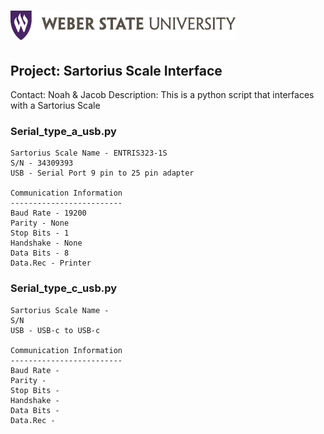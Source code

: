 [logo]: sartorius_scale/documents/wsu_horiz1.png "Weber State University"

![alt text][logo]
======

Project: Sartorius Scale Interface
----------------------------------

Contact: Noah & Jacob
Description: This is a python script that interfaces with a Sartorius Scale



### Serial_type_a_usb.py
    Sartorius Scale Name - ENTRIS323-1S
    S/N - 34309393
    USB - Serial Port 9 pin to 25 pin adapter

    Communication Information
    -------------------------
    Baud Rate - 19200
    Parity - None
    Stop Bits - 1
    Handshake - None
    Data Bits - 8
    Data.Rec - Printer

### Serial_type_c_usb.py
    Sartorius Scale Name - 
    S/N
    USB - USB-c to USB-c

    Communication Information
    -------------------------
    Baud Rate - 
    Parity - 
    Stop Bits - 
    Handshake - 
    Data Bits - 
    Data.Rec - 





